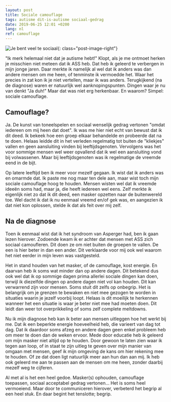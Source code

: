 ```yaml
---
layout: post
title: Sociale camouflage
tags: autisme dit-is-autisme sociaal-gedrag
date: 2019-06-25 12:01 +0200
lang: nl
ref: camouflage
---
```

![Je bent veel te sociaal]({{site.baseurl}}/assets/img/je-bent-sociaal.jpg){: class="post-image-right"}

"Ik merk helemaal niet dat je autisme hebt!" Klopt, als je me ontmoet herken je misschien niet meteen dat ik ASS heb. Dat heb ik geleerd te verbergen in mijn jonge jaren. Daar merkte ik namelijk al wel dat ik anders was dan andere mensen om me heen, of tenminste ik vermoedde het. Waar het precies in zat kon ik je niet vertellen, maar ik was anders. Terugkijkend (na de diagnose) waren er natuurlijk wel aanknopingspunten. Dingen waar je nu van denkt "Ja duh!"
Maar dat was niet erg herkenbaar. En waarom? Simpel: sociale camouflage.

## Camouflage?
Ja. De kunst van toneelspelen en sociaal wenselijk gedrag vertonen "omdat iedereen om mij heen dat doet". Ik was me hier niet echt van bewust dat ik dit deed. Ik bekeek hoe een groep elkaar behandelde en probeerde dat na te doen. Helaas leidde dit in het verleden regelmatig tot buiten de "kliekjes" vallen en geen aansluiting vinden bij leeftijdsgenoten.
Vervolgens was het voor sommige mensen wel weer opvallend dat ik wel een aansluiting vond bij volwassenen. Maar bij leeftijdsgenoten was ik regelmatige de vreemde eend in de bijt.

Op latere leeftijd ben ik meer voor mezelf gegaan. Ik wist dat ik anders was en omarmde dat. Ik paste me nog maar ten dele aan, maar wist toch mijn sociale camouflage hoog te houden. Mensen wisten wel dat ik vreemde ideeën soms had, maar ja, die heeft iedereen wel eens. Zelf merkte ik eigenlijk niet zo dat ik dit deed, een masker opzetten naar de buitenwereld toe. Wel dacht ik dat ik nu eenmaal vreemd en/of gek was, en aangezien ik dat niet kon oplossen, stelde ik dat als feit over mij zelf.

## Na de diagnose
Toen ik eenmaal wist dat ik het syndroom van Asperger had, ben ik gaan lezen hierover. Zodoende kwam ik er achter dat mensen met ASS zich sociaal camoufleren. Dit doen ze om niet buiten de groepen te vallen. De een is hier beter in dan een ander. Dit verklaarde voor mij ook wel waarom het niet eerder in mijn leven was vastgesteld.

Het in stand houden van het masker, of de camouflage, kost energie. En daarvan heb ik soms wat minder dan op andere dagen. Dit betekend dus ook wel dat ik op sommige dagen prima allerlei sociale dingen kan doen, terwijl ik diezelfde dingen op andere dagen niet vol kan houden. Dit kan verwarrend zijn voor mensen. Soms stuit dit zelfs op onbegrip. Het is belangrijk om je grenzen te bewaken en niet mee gezogen te worden in situaties waarin je jezelf voorbij loopt. Helaas is dit moeilijk te herkennen wanneer het een situatie is waar je beter niet mee had moeten doen. Dit leidt dan weer tot overprikkeling of soms zelf complete meltdowns.

Nu ik mijn diagnose heb kan ik beter aan mensen uitleggen hoe het werkt bij me. Dat ik een beperkte energie hoeveelheid heb, die varieert van dag tot dag. Dat ik daardoor soms afzeg en andere dagen geen enkel probleem heb om meer te doen dan de weken ervoor. Mede door educatie heb ik geleerd om mijn masker niet altijd op te houden. Door gewoon te laten zien waar ik tegen aan loop, of in staat te zijn uitleg te geven over mijn manier van omgaan met mensen, geef ik mijn omgeving de kans om hier rekening mee te houden. Of ze dat doen ligt natuurlijk meer aan hun dan aan mij. Ik heb ook geleerd me aan te passen aan de mensen om me heen, zonder daarbij mezelf weg te cijferen.

Al met al is het een heel gedoe. Masker(s) ophouden, camouflage toepassen, sociaal acceptabel gedrag vertonen... Het is soms heel vermoeiend. Maar door te communiceren hierover, verbeterd het begrip al een heel stuk. En daar begint het tenslotte; begrip.
